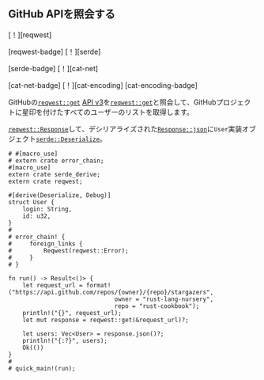 ## <!--Query the GitHub API--> GitHub APIを照会する

<!--[!][reqwest]-->
[！][reqwest]
<!--[reqwest-badge] [!][serde]-->
[reqwest-badge] [！][serde]
<!--[serde-badge] [!][cat-net]-->
[serde-badge] [！][cat-net]
<!--[cat-net-badge] [!][cat-encoding]-->
[cat-net-badge] [！][cat-encoding]
[cat-encoding-badge]
<!--Queries GitHub [stargazers API v3](https://developer.github.com/v3/activity/starring/#list-stargazers) with [`reqwest::get`] to get list of all users who have marked a GitHub project with a star.-->
GitHubの[`reqwest::get`] [API v3](https://developer.github.com/v3/activity/starring/#list-stargazers)を[`reqwest::get`]と照会して、GitHubプロジェクトに星印を付けたすべてのユーザーのリストを取得します。
<!--[`reqwest::Response`] is deserialized with [`Response::json`] into `User` objects implementing [`serde::Deserialize`].-->
[`reqwest::Response`]して、デシリアライズされた[`Response::json`]に`User`実装オブジェクト[`serde::Deserialize`]。

```rust,no_run
# #[macro_use]
# extern crate error_chain;
#[macro_use]
extern crate serde_derive;
extern crate reqwest;

#[derive(Deserialize, Debug)]
struct User {
    login: String,
    id: u32,
}
#
# error_chain! {
#     foreign_links {
#         Reqwest(reqwest::Error);
#     }
# }

fn run() -> Result<()> {
    let request_url = format!("https://api.github.com/repos/{owner}/{repo}/stargazers",
                              owner = "rust-lang-nursery",
                              repo = "rust-cookbook");
    println!("{}", request_url);
    let mut response = reqwest::get(&request_url)?;

    let users: Vec<User> = response.json()?;
    println!("{:?}", users);
    Ok(())
}
#
# quick_main!(run);
```

<!--[`reqwest::get`]: https://docs.rs/reqwest/*/reqwest/fn.get.html
 [`reqwest::Response`]: https://docs.rs/reqwest/*/reqwest/struct.Response.html
 [`Response::json`]: https://docs.rs/reqwest/*/reqwest/struct.Response.html#method.json
 [`serde::Deserialize`]: https://docs.rs/serde/*/serde/trait.Deserialize.html
-->
[`reqwest::get`]: https://docs.rs/reqwest/*/reqwest/fn.get.html
 [`reqwest::Response`]: https://docs.rs/reqwest/*/reqwest/struct.Response.html
 [`Response::json`]: https://docs.rs/reqwest/*/reqwest/struct.Response.html#method.json
 [`serde::Deserialize`]: https://docs.rs/serde/*/serde/trait.Deserialize.html

